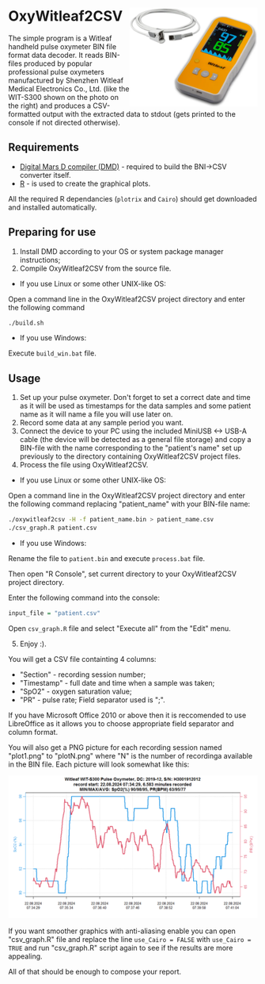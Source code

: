 # OxyWitleaf2CSV <img src="./README_md_pictures/witleaf.png" height="200" align="right" />
The simple program is a Witleaf handheld pulse oxymeter BIN file format data decoder. It reads BIN-files produced by popular professional pulse oxymeters manufactured by Shenzhen Witleaf Medical Electronics Co., Ltd. (like the WIT-S300 shown on the photo on the right) and produces a CSV-formatted output with the extracted data to stdout (gets printed to the console if not directed otherwise).

## Requirements
 - [Digital Mars D compiler (DMD)](https://dlang.org/download.html) - required to build the BNI->CSV converter itself.
 - [R](https://www.r-project.org/) - is used to create the graphical plots.

All the required R dependancies (`plotrix` and `Cairo`) should get downloaded and installed automatically.

## Preparing for use
1) Install DMD according to your OS or system package manager instructions;
2) Compile OxyWitleaf2CSV from the source file.
   
  - If you use Linux or some other UNIX-like OS:
  
  Open a command line in the OxyWitleaf2CSV project directory and enter the following command
  ``` bash   
  ./build.sh
  ```
  - If you use Windows:

  Execute `build_win.bat` file. 
    
## Usage
 1) Set up your pulse oxymeter. Don't forget to set a correct date and time as it will be used as timestamps for the data samples and some patient name as it will name a file you will use later on.
 2) Record some data at any sample period you want.
 3) Connect the device to your PC using the included MiniUSB <-> USB-A cable (the device will be detected as a general file storage) and copy a BIN-file with the name corresponding to the "patient's name" set up previously to the directory containing OxyWitleaf2CSV project files.
 4) Process the file using OxyWitleaf2CSV.
    
   - If you use Linux or some other UNIX-like OS:

  Open a command line in the OxyWitleaf2CSV project directory and enter the following command replacing "patient_name" with your BIN-file name:
   
  ``` bash
  ./oxywitleaf2csv -H -f patient_name.bin > patient_name.csv
  ./csv_graph.R patient.csv
  ```
    
   - If you use Windows: 
  
  Rename the file to `patient.bin` and execute `process.bat` file. 
  
  Then open "R Console", set current directory to your OxyWitleaf2CSV project directory. 
  
  Enter the following command into the console:
  ``` R
  input_file = "patient.csv"
  ```
  Open `csv_graph.R` file and select "Execute all" from the "Edit" menu.
  
 5) Enjoy :).

You will get a CSV file containting 4 columns:
 - "Section" - recording session number;
 - "Timestamp" - full date and time when a sample was taken;
 - "SpO2" - oxygen saturation value;
 - "PR" - pulse rate;
Field separator used is ";".

If you have Microsoft Office 2010 or above then it is reccomended to use LibreOffice as it allows you to choose appropriate field separator and column format.

You will also get a PNG picture for each recording session named "plot1.png" to "plotN.png" where "N" is the number of recordinga available in the BIN file. Each picture will look somewhat like this:

<div><img src="./README_md_pictures/example_plot.png" width="800em" ></img></div>

If you want smoother graphics with anti-aliasing enable you can open "csv_graph.R" file and replace the line ```use_Cairo = FALSE``` with ```use_Cairo = TRUE``` and run "csv_graph.R" script again to see if the results are more appealing.

All of that should be enough to compose your report.
